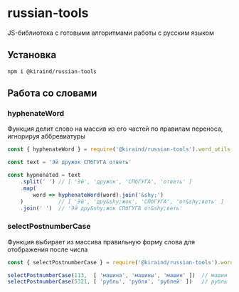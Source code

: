 # russian-tools
JS-библиотека с готовыми алгоритмами работы с русским языком

## Установка

```shell
npm i @kiraind/russian-tools
```

## Работа со словами

### hyphenateWord

Функция делит слово на массив из его частей по правилам переноса, игнорируя аббревиатуры

```javascript
const { hyphenateWord } = require('@kiraind/russian-tools').word_utils

const text = 'Эй дружок СПбГУГА ответь'

const hypnenated = text
    .split(' ') // [ 'Эй', 'дружок', 'СПбГУГА', 'ответь' ]
    .map(
        word => hyphenateWord(word).join('&shy;')
    )           // [ 'Эй', 'дру&shy;жок', 'СПбГУГА', 'от&shy;веть' ]
    .join(' ')  // 'Эй дру&shy;жок СПбГУГА от&shy;веть'
```

### selectPostnumberCase

Функция выбирает из массива правильную форму слова для отображения после числа

```javascript
const { selectPostnumberCase } = require('@kiraind/russian-tools').word_utils

selectPostnumberCase(113,  [ 'машина', 'машины', 'машин' ])  // машин
selectPostnumberCase(5321, [ 'рубль', 'рубля', 'рублей' ])   // рубль
```
